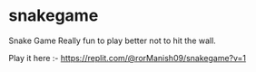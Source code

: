 # snakegame
Snake Game Really fun to play better not to hit the wall.

Play it here :- https://replit.com/@rorManish09/snakegame?v=1
